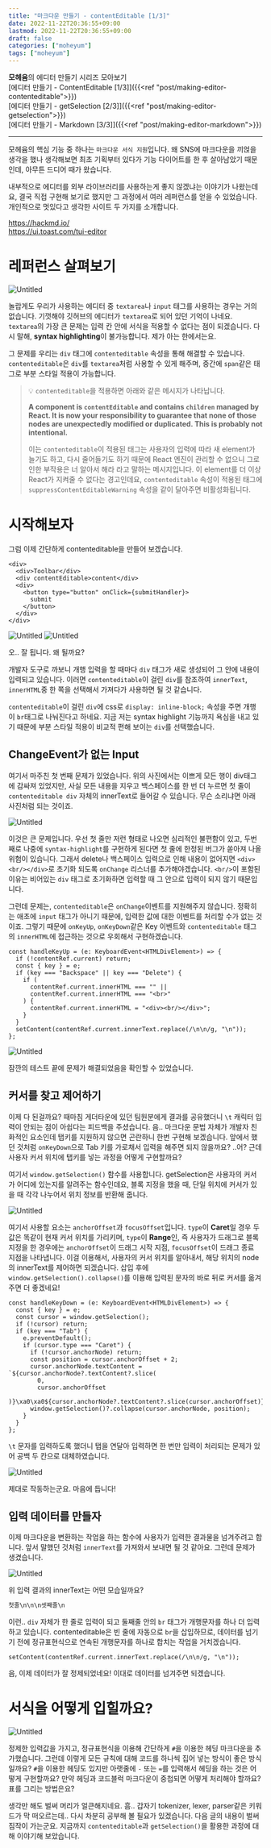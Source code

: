 ```yaml
---
title: "마크다운 만들기 - contentEditable [1/3]"
date: 2022-11-22T20:36:55+09:00
lastmod: 2022-11-22T20:36:55+09:00
draft: false
categories: ["moheyum"]
tags: ["moheyum"]
---
```


**모헤윰**의 에디터 만들기 시리즈 모아보기  
[에디터 만들기 - ContentEditable [1/3]]({{<ref "post/making-editor-contenteditable">}})  
[에디터 만들기 - getSelection [2/3]]({{<ref "post/making-editor-getselection">}})  
[에디터 만들기 - Markdown [3/3]]({{<ref "post/making-editor-markdown">}})

---

모헤윰의 핵심 기능 중 하나는 `마크다운 서식 지원`입니다. 왜 SNS에 마크다운을 끼얹을 생각을 했나 생각해보면 최초 기획부터 있다가 기능 다이어트를 한 후 살아남았기 때문인데, 아무튼 드디어 때가 왔습니다.

내부적으로 에디터를 외부 라이브러리를 사용하는게 좋지 않겠냐는 이야기가 나왔는데요, 결국 직접 구현해 보기로 했지만 그 과정에서 여러 레퍼런스를 얻을 수 있었습니다. 개인적으로 멋있다고 생각한 사이트 두 가지를 소개합니다.

https://hackmd.io/  
https://ui.toast.com/tui-editor

# 레퍼런스 살펴보기

![Untitled](/image/md_editor_1_01.png)

놀랍게도 우리가 사용하는 에디터 중 `textarea`나 `input` 태그를 사용하는 경우는 거의 없습니다. 기껏해야 깃허브의 에디터가 `textarea`로 되어 있던 기억이 나네요. `textarea`의 가장 큰 문제는 입력 칸 안에 서식을 적용할 수 없다는 점이 되겠습니다. 다시 말해, **syntax highlighting**이 불가능합니다. 제가 아는 한에서는요.

그 문제를 우리는 `div` 태그에 `contenteditable` 속성을 통해 해결할 수 있습니다. `contenteditable`은 `div`를 `textarea`처럼 사용할 수 있게 해주며, 중간에 `span`같은 태그로 부분 스타일 적용이 가능합니다.

> 💡 `contenteditable`을 적용하면 아래와 같은 메시지가 나타납니다.
>
> **A component is `contentEditable` and contains `children` managed by React. It is now your responsibility to guarantee that none of those nodes are unexpectedly modified or duplicated. This is probably not intentional.**
>
> 이는 `contenteditable`이 적용된 태그는 사용자의 입력에 따라 새 element가 늘기도 하고, 다시 줄어들기도 하기 때문에 React 엔진이 관리할 수 없으니 그로 인한 부작용은 너 알아서 해라 라고 말하는 메시지입니다. 이 element를 더 이상 React가 지켜줄 수 없다는 경고인데요, `contenteditable` 속성이 적용된 태그에 `suppressContentEditableWarning` 속성을 같이 달아주면 비활성화됩니다.

# 시작해보자

그럼 이제 간단하게 contenteditable을 만들어 보겠습니다.

```tsx
<div>
  <div>Toolbar</div>
  <div contentEditable>content</div>
  <div>
    <button type="button" onClick={submitHandler}>
      submit
    </button>
  </div>
</div>
```

![Untitled](/image/md_editor_1_02.png)
![Untitled](/image/md_editor_1_03.png)

오.. 잘 됩니다. 왜 될까요?

개발자 도구로 까보니 개행 입력을 할 때마다 `div` 태그가 새로 생성되어 그 안에 내용이 입력되고 있습니다. 이러면 `contenteditable`이 걸린 `div`를 참조하여 `innerText`, `innerHTML`중 한 쪽을 선택해서 가져다가 사용하면 될 것 같습니다.

`contenteditable`이 걸린 `div`에 css로 `display: inline-block;` 속성을 주면 개행이 `br`태그로 나눠진다고 하네요. 지금 저는 syntax highlight 기능까지 욕심을 내고 있기 때문에 부분 스타일 적용이 비교적 편해 보이는 `div`를 선택했습니다.

## ChangeEvent가 없는 Input

여기서 마주친 첫 번째 문제가 있었습니다. 위의 사진에서는 이쁘게 모든 행이 div태그에 감싸져 있었지만, 사실 모든 내용을 지우고 백스페이스를 한 번 더 누르면 첫 줄이 `contenteditable div` 자체의 innerText로 들어갈 수 있습니다. 무슨 소리냐면 아래 사진처럼 되는 것이죠.

![Untitled](/image/md_editor_1_04.png)

이것은 큰 문제입니다. 우선 첫 줄만 저런 형태로 나오면 심리적인 불편함이 있고, 두번째로 나중에 `syntax-highlight`를 구현하게 된다면 첫 줄에 한정된 버그가 쏟아져 나올 위험이 있습니다. 그래서 delete나 백스페이스 입력으로 인해 내용이 없어지면 `<div><br/></div>`로 초기화 되도록 `onChange` 리스너를 추가해야겠습니다. `<br/>`이 포함된 이유는 비어있는 `div` 태그로 초기화하면 입력할 때 그 안으로 입력이 되지 않기 때문입니다.

그런데 문제는, `contenteditable`은 `onChange`이벤트를 지원해주지 않습니다. 정확히는 애초에 `input` 태그가 아니기 때문에, 입력한 값에 대한 이벤트를 처리할 수가 없는 것이죠. 그렇기 때문에 `onKeyUp`, `onKeyDown`같은 Key 이벤트와 `contenteditable` 태그의 `innerHTML`에 접근하는 것으로 우회해서 구현하겠습니다.

```tsx
const handleKeyUp = (e: KeyboardEvent<HTMLDivElement>) => {
  if (!contentRef.current) return;
  const { key } = e;
  if (key === "Backspace" || key === "Delete") {
    if (
      contentRef.current.innerHTML === "" ||
      contentRef.current.innerHTML === "<br>"
    ) {
      contentRef.current.innerHTML = "<div><br/></div>";
    }
  }
  setContent(contentRef.current.innerText.replace(/\n\n/g, "\n"));
};
```

![Untitled](/image/md_editor_1_05.png)

잠깐의 테스트 끝에 문제가 해결되었음을 확인할 수 있었습니다.

## 커서를 찾고 제어하기

이제 다 된걸까요? 때마침 게더타운에 있던 팀원분에게 결과를 공유했더니 `\t` 캐릭터 입력이 안되는 점이 아쉽다는 피드백을 주셨습니다. 음.. 마크다운 문법 자체가 개발자 친화적인 요소인데 탭키를 지원하지 않으면 곤란하니 한번 구현해 보겠습니다. 앞에서 했던 것처럼 `onKeyDown`으로 Tab 키를 가로채서 입력을 해주면 되지 않을까요? ..어? 근데 사용자 커서 위치에 탭키를 넣는 과정을 어떻게 구현할까요?

여기서 `window.getSelection()` 함수를 사용합니다. getSelection은 사용자의 커서가 어디에 있는지를 알려주는 함수인데요, 블록 지정을 했을 때, 단일 위치에 커서가 있을 때 각각 나누어서 위치 정보를 반환해 줍니다.

![Untitled](/image/md_editor_1_06.png)

여기서 사용할 요소는 `anchorOffset`과 `focusOffset`입니다. `type`이 **Caret**일 경우 두 값은 똑같이 현재 커서 위치를 가리키며, `type`이 **Range**인, 즉 사용자가 드래그로 블록 지정을 한 경우에는 `anchorOffset`이 드래그 시작 지점, `focusOffset`이 드래그 종료 지점을 나타냅니다. 이걸 이용해서, 사용자의 커서 위치를 알아내서, 해당 위치의 node의 innerText를 제어하면 되겠습니다. 삽입 후에 `window.getSelection().collapse()`를 이용해 입력된 문자의 바로 뒤로 커서를 옮겨주면 더 좋겠네요!

```tsx
const handleKeyDown = (e: KeyboardEvent<HTMLDivElement>) => {
  const { key } = e;
  const cursor = window.getSelection();
  if (!cursor) return;
  if (key === "Tab") {
    e.preventDefault();
    if (cursor.type === "Caret") {
      if (!cursor.anchorNode) return;
      const position = cursor.anchorOffset + 2;
      cursor.anchorNode.textContent = `${cursor.anchorNode?.textContent?.slice(
        0,
        cursor.anchorOffset
      )}\xa0\xa0${cursor.anchorNode?.textContent?.slice(cursor.anchorOffset)}`;
      window.getSelection()?.collapse(cursor.anchorNode, position);
    }
  }
};
```

`\t` 문자를 입력하도록 했더니 탭을 연달아 입력하면 한 번만 입력이 처리되는 문제가 있어 공백 두 칸으로 대체하였습니다.

![Untitled](/image/md_editor_1_07.png)

제대로 작동하는군요. 마음에 듭니다!

## 입력 데이터를 만들자

이제 마크다운을 변환하는 작업을 하는 함수에 사용자가 입력한 결과물을 넘겨주려고 합니다. 앞서 말했던 것처럼 `innerText`를 가져와서 보내면 될 것 같아요. 그런데 문제가 생겼습니다.

![Untitled](/image/md_editor_1_08.png)

위 입력 결과의 innerText는 어떤 모습일까요?

```markdown
첫줄\n\n\n셋째줄\n
```

이런.. `div` 자체가 한 줄로 입력이 되고 둘째줄 안의 `br` 태그가 개행문자를 하나 더 입력하고 있습니다. contenteditable은 빈 줄에 자동으로 `br`을 삽입하므로, 데이터를 넘기기 전에 정규표현식으로 연속된 개행문자를 하나로 합치는 작업을 거치겠습니다.

```tsx
setContent(contentRef.current.innerText.replace(/\n\n/g, "\n"));
```

음, 이제 데이터가 잘 정제되었네요! 이대로 데이터를 넘겨주면 되겠습니다.

# 서식을 어떻게 입힐까요?

![Untitled](/image/md_editor_1_09.png)

정제한 입력값을 가지고, 정규표현식을 이용해 간단하게 `#`을 이용한 헤딩 마크다운을 추가했습니다. 그런데 이렇게 모든 규칙에 대해 코드를 하나씩 집어 넣는 방식이 좋은 방식일까요? `#`을 이용한 헤딩도 있지만 아랫줄에 `-` 또는 `=`를 입력해서 헤딩을 하는 것은 어떻게 구현할까요? 만약 헤딩과 코드블럭 마크다운이 중첩되면 어떻게 처리해야 할까요? 표를 그리는 방법은요?

생각만 해도 벌써 머리가 얼큰해지네요. 흠.. 갑자기 tokenizer, lexer, parser같은 키워드가 막 떠오르는데.. 다시 차분히 공부해 볼 필요가 있겠습니다. 다음 글의 내용이 벌써 짐작이 가는군요. 지금까지 `contenteditable`과 `getSelection()`을 활용한 과정에 대해 이야기해 보았습니다.
